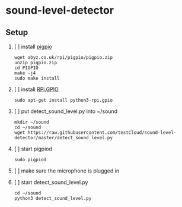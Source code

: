 # sound-level-detector

## Setup

1. [ ] install [pigpio](http://abyz.co.uk/rpi/pigpio/download.html)

    ```
    wget abyz.co.uk/rpi/pigpio/pigpio.zip
    unzip pigpio.zip
    cd PIGPIO
    make -j4
    sudo make install
    ```
2. [ ] install [RPi.GPIO](https://pypi.python.org/pypi/RPi.GPIO)

   ``sudo apt-get install python3-rpi.gpio``

3. [ ] put detect_sound_level.py into ~/sound

    ```
    mkdir ~/sound
    cd ~/sound
    wget https://raw.githubusercontent.com/testCloud/sound-level-detector/master/detect_sound_level.py
    ```
4. [ ] start pigpiod

    ``sudo pigpiod``

5. [ ] make sure the microphone is plugged in

6. [ ] start detect_sound_level.py

    ```
    cd ~/sound
    python3 detect_sound_level.py
    ```

